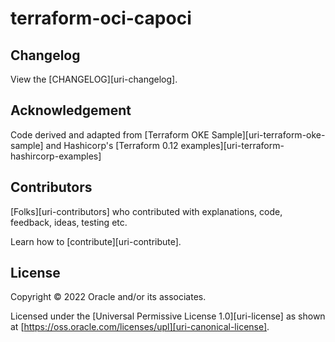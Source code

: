 # terraform-oci-capoci

## Changelog

View the [CHANGELOG][uri-changelog].

## Acknowledgement

Code derived and adapted from [Terraform OKE Sample][uri-terraform-oke-sample] and Hashicorp's [Terraform 0.12 examples][uri-terraform-hashircorp-examples]

## Contributors

[Folks][uri-contributors] who contributed with explanations, code, feedback, ideas, testing etc.

Learn how to [contribute][uri-contribute].


## License

Copyright &copy; 2022 Oracle and/or its associates.

Licensed under the [Universal Permissive License 1.0][uri-license] as shown at 
[https://oss.oracle.com/licenses/upl][uri-canonical-license].